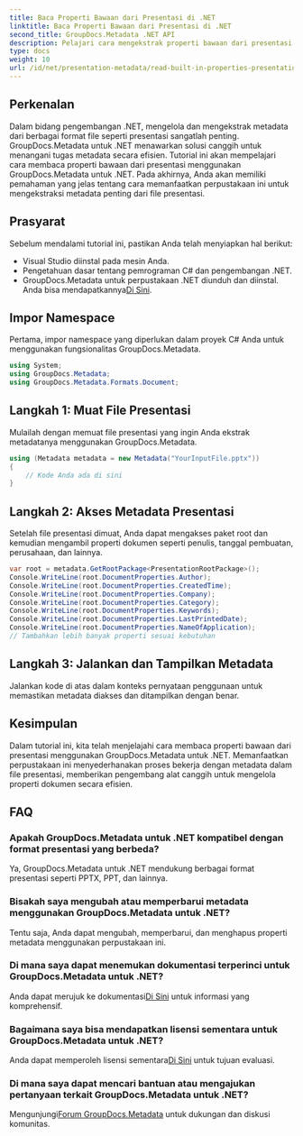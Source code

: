 ```yaml
---
title: Baca Properti Bawaan dari Presentasi di .NET
linktitle: Baca Properti Bawaan dari Presentasi di .NET
second_title: GroupDocs.Metadata .NET API
description: Pelajari cara mengekstrak properti bawaan dari presentasi menggunakan GroupDocs.Metadata untuk .NET dalam tutorial komprehensif ini.
type: docs
weight: 10
url: /id/net/presentation-metadata/read-built-in-properties-presentations/
---
```

## Perkenalan
Dalam bidang pengembangan .NET, mengelola dan mengekstrak metadata dari berbagai format file seperti presentasi sangatlah penting. GroupDocs.Metadata untuk .NET menawarkan solusi canggih untuk menangani tugas metadata secara efisien. Tutorial ini akan mempelajari cara membaca properti bawaan dari presentasi menggunakan GroupDocs.Metadata untuk .NET. Pada akhirnya, Anda akan memiliki pemahaman yang jelas tentang cara memanfaatkan perpustakaan ini untuk mengekstraksi metadata penting dari file presentasi.
## Prasyarat
Sebelum mendalami tutorial ini, pastikan Anda telah menyiapkan hal berikut:
- Visual Studio diinstal pada mesin Anda.
- Pengetahuan dasar tentang pemrograman C# dan pengembangan .NET.
-  GroupDocs.Metadata untuk perpustakaan .NET diunduh dan diinstal. Anda bisa mendapatkannya[Di Sini](https://releases.groupdocs.com/metadata/net/).

## Impor Namespace
Pertama, impor namespace yang diperlukan dalam proyek C# Anda untuk menggunakan fungsionalitas GroupDocs.Metadata.
```csharp
using System;
using GroupDocs.Metadata;
using GroupDocs.Metadata.Formats.Document;
```
## Langkah 1: Muat File Presentasi
Mulailah dengan memuat file presentasi yang ingin Anda ekstrak metadatanya menggunakan GroupDocs.Metadata.
```csharp
using (Metadata metadata = new Metadata("YourInputFile.pptx"))
{
    // Kode Anda ada di sini
}
```
## Langkah 2: Akses Metadata Presentasi
Setelah file presentasi dimuat, Anda dapat mengakses paket root dan kemudian mengambil properti dokumen seperti penulis, tanggal pembuatan, perusahaan, dan lainnya.
```csharp
var root = metadata.GetRootPackage<PresentationRootPackage>();
Console.WriteLine(root.DocumentProperties.Author);
Console.WriteLine(root.DocumentProperties.CreatedTime);
Console.WriteLine(root.DocumentProperties.Company);
Console.WriteLine(root.DocumentProperties.Category);
Console.WriteLine(root.DocumentProperties.Keywords);
Console.WriteLine(root.DocumentProperties.LastPrintedDate);
Console.WriteLine(root.DocumentProperties.NameOfApplication);
// Tambahkan lebih banyak properti sesuai kebutuhan
```
## Langkah 3: Jalankan dan Tampilkan Metadata
Jalankan kode di atas dalam konteks pernyataan penggunaan untuk memastikan metadata diakses dan ditampilkan dengan benar.

## Kesimpulan
Dalam tutorial ini, kita telah menjelajahi cara membaca properti bawaan dari presentasi menggunakan GroupDocs.Metadata untuk .NET. Memanfaatkan perpustakaan ini menyederhanakan proses bekerja dengan metadata dalam file presentasi, memberikan pengembang alat canggih untuk mengelola properti dokumen secara efisien.

## FAQ
### Apakah GroupDocs.Metadata untuk .NET kompatibel dengan format presentasi yang berbeda?
Ya, GroupDocs.Metadata untuk .NET mendukung berbagai format presentasi seperti PPTX, PPT, dan lainnya.
### Bisakah saya mengubah atau memperbarui metadata menggunakan GroupDocs.Metadata untuk .NET?
Tentu saja, Anda dapat mengubah, memperbarui, dan menghapus properti metadata menggunakan perpustakaan ini.
### Di mana saya dapat menemukan dokumentasi terperinci untuk GroupDocs.Metadata untuk .NET?
 Anda dapat merujuk ke dokumentasi[Di Sini](https://reference.groupdocs.com/metadata/net/) untuk informasi yang komprehensif.
### Bagaimana saya bisa mendapatkan lisensi sementara untuk GroupDocs.Metadata untuk .NET?
 Anda dapat memperoleh lisensi sementara[Di Sini](https://purchase.groupdocs.com/temporary-license/) untuk tujuan evaluasi.
### Di mana saya dapat mencari bantuan atau mengajukan pertanyaan terkait GroupDocs.Metadata untuk .NET?
 Mengunjungi[Forum GroupDocs.Metadata](https://forum.groupdocs.com/c/metadata/14) untuk dukungan dan diskusi komunitas.